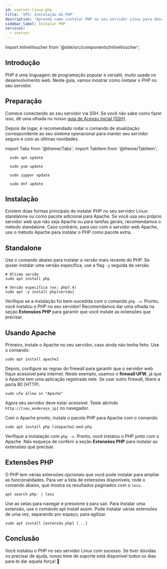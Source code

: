```yaml
---
id: vserver-linux-php
title: 'VPS: Instalação do PHP'
description: "Aprenda como instalar PHP no seu servidor Linux para desenvolvimento web e otimize sua configuração para Apache ou uso standalone → Saiba mais agora"
sidebar_label: Instalar PHP
services:
  - vserver
---
```


import InlineVoucher from '@site/src/components/InlineVoucher';

## Introdução

PHP é uma linguagem de programação popular e versátil, muito usada no desenvolvimento web. Neste guia, vamos mostrar como instalar o PHP no seu servidor.

<InlineVoucher />

## Preparação

Comece conectando ao seu servidor via SSH. Se você não sabe como fazer isso, dê uma olhada no nosso [guia de Acesso inicial (SSH)](vserver-linux-ssh.md).

Depois de logar, é recomendado rodar o comando de atualização correspondente ao seu sistema operacional para manter seu servidor seguro e com as últimas novidades.

import Tabs from '@theme/Tabs';
import TabItem from '@theme/TabItem';

<Tabs>
<TabItem value="ubuntu-debian" label="Ubuntu & Debian" default>

```
  sudo apt update
```

</TabItem>
<TabItem value="centos" label="CentOS">

```
  sudo yum update
```

</TabItem>
<TabItem value="opensuse" label="OpenSUSE">

```
  sudo zypper update
```

</TabItem>
<TabItem value="fedora" label="Fedora">

```
  sudo dnf update
```

</TabItem>
</Tabs>

## Instalação

Existem duas formas principais de instalar PHP no seu servidor Linux: standalone ou como pacote adicional para Apache. Se você usa seu próprio servidor web que não seja Apache ou para tarefas gerais, recomendamos o método standalone. Caso contrário, para uso com o servidor web Apache, use o método Apache para instalar o PHP como pacote extra.

## Standalone

Use o comando abaixo para instalar a versão mais recente do PHP. Se quiser instalar uma versão específica, use a flag `-y` seguida da versão.
```
# Última versão
sudo apt install php

# Versão específica (ex: php7.4)
sudo apt -y install php[versão]
```

Verifique se a instalação foi bem-sucedida com o comando `php -v`. Pronto, você instalou o PHP no seu servidor! Recomendamos dar uma olhada na seção **Extensões PHP** para garantir que você instale as extensões que precisar.

## Usando Apache

Primeiro, instale o Apache no seu servidor, caso ainda não tenha feito. Use o comando:
```
sudo apt install apache2
```

Depois, configure as regras do firewall para garantir que o servidor web fique acessível pela internet. Neste exemplo, usamos o **firewall UFW**, já que o Apache tem uma aplicação registrada nele. Se usar outro firewall, libere a porta 80 (HTTP).
```
sudo ufw allow in "Apache"
```

Agora seu servidor deve estar acessível. Teste abrindo `http://[seu_endereço_ip]` no navegador.

Com o Apache pronto, instale o pacote PHP para Apache com o comando:
```
sudo apt install php libapache2-mod-php
```

Verifique a instalação com `php -v`. Pronto, você instalou o PHP junto com o Apache. Não esqueça de conferir a seção **Extensões PHP** para instalar as extensões que precisar.

## Extensões PHP

O PHP tem várias extensões opcionais que você pode instalar para ampliar as funcionalidades. Para ver a lista de extensões disponíveis, rode o comando abaixo, que mostra os resultados paginados com o `less`.

```
apt search php- | less
```

Use as setas para navegar e pressione `Q` para sair. Para instalar uma extensão, use o comando apt install assim. Pode instalar várias extensões de uma vez, separando por espaço, para agilizar.

```
sudo apt install [extensão_php] [...]
```

## Conclusão

Você instalou o PHP no seu servidor Linux com sucesso. Se tiver dúvidas ou precisar de ajuda, nosso time de suporte está disponível todos os dias para te dar aquela força! 🙂

<InlineVoucher />